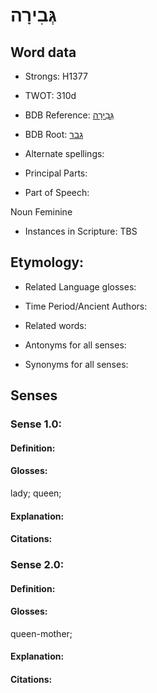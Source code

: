 # גְּבִירָה

<!-- Status: S2="NeedsEdits" -->
<!-- Lexica used for edits:   -->

## Word data

* Strongs: H1377

* TWOT: 310d

* BDB Reference: [גְּבִירָה](rc://en/bdb/dict/c.am.ai)

* BDB Root: [גבר](rc://en/bdb/dict/c.am.aa)

* Alternate spellings:

* Principal Parts:

* Part of Speech:

Noun Feminine

* Instances in Scripture: TBS

## Etymology:

* Related Language glosses:

* Time Period/Ancient Authors:

* Related words:

* Antonyms for all senses:

* Synonyms for all senses:

## Senses

### Sense 1.0:

#### Definition:

#### Glosses:

lady; queen; 

#### Explanation:

#### Citations:



### Sense 2.0:

#### Definition:

#### Glosses:

queen-mother; 

#### Explanation:

#### Citations:



